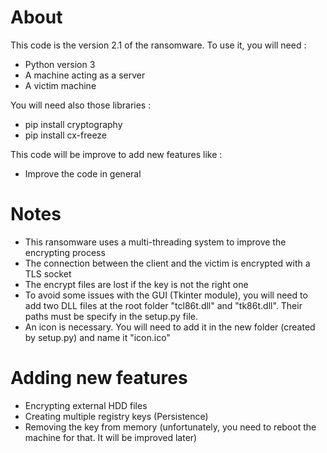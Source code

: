 # About

This code is the version 2.1 of the ransomware. To use it, you will need :

* Python version 3
* A machine acting as a server
* A victim machine

You will need also those libraries :

* pip install cryptography
* pip install cx-freeze


This code will be improve to add new features like :

* Improve the code in general

# Notes 

* This ransomware uses a multi-threading system to improve the encrypting process
* The connection between the client and the victim is encrypted with a TLS socket
* The encrypt files are lost if the key is not the right one
* To avoid some issues with the GUI (Tkinter module), you will need to add two DLL files at the root folder "tcl86t.dll" and "tk86t.dll". Their paths must be specify in the setup.py file.
* An icon is necessary. You will need to add it in the new folder (created by setup.py) and name it "icon.ico"

# Adding new features

* Encrypting external HDD files
* Creating multiple registry keys (Persistence)
* Removing the key from memory (unfortunately, you need to reboot the machine for that. It will be improved later)